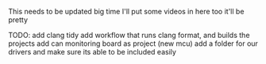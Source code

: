 This needs to be updated big time
I'll put some videos in here too it'll be pretty

TODO:
add clang tidy
add workflow that runs clang format, and builds the projects
add can monitoring board as project (new mcu)
add a folder for our drivers and make sure its able to be included easily